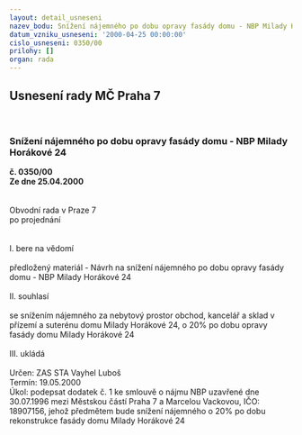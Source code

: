 ```yaml
---
layout: detail_usneseni
nazev_bodu: Snížení nájemného po dobu opravy fasády domu - NBP Milady Horákové 24
datum_vzniku_usneseni: '2000-04-25 00:00:00'
cislo_usneseni: 0350/00
prilohy: []
organ: rada
---
```

<div id="ucUsn_pList" class="usn">
	<span><h2>Usnesení rady MČ Praha 7 </h2>
<br></span><div class="standBody">
<span><h3>Snížení nájemného po dobu opravy fasády domu - NBP Milady Horákové 24</h3></span><div class="center">
		<strong>č. 0350/00</strong><br>
	</div>
<div class="center">
		<strong>Ze dne 25.04.2000</strong><br><br>
	</div>
<br>Obvodní rada v Praze 7<br>po projednání<br><br><br>I.	bere na vědomí<br><br> předložený materiál - Návrh na snížení nájemného po dobu opravy fasády domu - NBP Milady Horákové 24<br><br>II.	souhlasí <br><br>se snížením nájemného za nebytový prostor obchod, kancelář a sklad v přízemí a suterénu domu Milady Horákové 24, o 20% po dobu opravy fasády domu  Milady Horákové 24<br><br>III.	ukládá <br><br> Určen:	     	ZAS STA Vayhel Luboš<br>Termín: 19.05.2000<br>Úkol:	podepsat dodatek č. 1 ke smlouvě o nájmu NBP uzavřené dne 30.07.1996 mezi Městskou částí Praha 7 a Marcelou Vackovou, IČO: 18907156,  jehož předmětem bude snížení nájemného o 20% po dobu rekonstrukce fasády domu Milady Horákové 24<br>
</div>
</div>